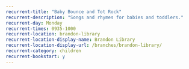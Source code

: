 ```yaml
---
recurrent-title: "Baby Bounce and Tot Rock"
recurrent-description: "Songs and rhymes for babies and toddlers."
recurrent-day: Monday
recurrent-times: 0935-1000
recurrent-location: brandon-library
recurrent-location-display-name: Brandon Library
recurrent-location-display-url: /branches/brandon-library/
recurrent-category: children
recurrent-bookstart: y
---
```

